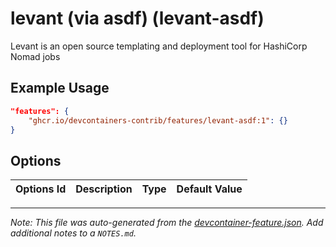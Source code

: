 
# levant (via asdf) (levant-asdf)

Levant is an open source templating and deployment tool for HashiCorp Nomad jobs

## Example Usage

```json
"features": {
    "ghcr.io/devcontainers-contrib/features/levant-asdf:1": {}
}
```

## Options

| Options Id | Description | Type | Default Value |
|-----|-----|-----|-----|




---

_Note: This file was auto-generated from the [devcontainer-feature.json](https://github.com/devcontainers-contrib/features/blob/main/src/levant-asdf/devcontainer-feature.json).  Add additional notes to a `NOTES.md`._
